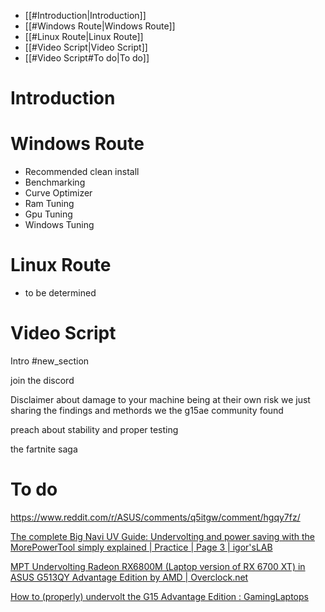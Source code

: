 - [[#Introduction|Introduction]]
- [[#Windows Route|Windows Route]]
- [[#Linux Route|Linux Route]]
- [[#Video Script|Video Script]]
- [[#Video Script#To do|To do]]

# Introduction

# Windows Route
- Recommended clean install
- Benchmarking
- Curve Optimizer
- Ram Tuning
- Gpu Tuning
- Windows Tuning
# Linux Route
- to be determined

# Video Script

Intro #new_section

join the discord 

Disclaimer about damage to your machine being at their own risk we just sharing the findings and methords we the g15ae community found

preach about stability and proper testing 

the fartnite saga

# To do
https://www.reddit.com/r/ASUS/comments/q5itgw/comment/hgqy7fz/

[The complete Big Navi UV Guide: Undervolting and power saving with the MorePowerTool simply explained | Practice | Page 3 | igor'sLAB](https://www.igorslab.de/en/the-great-uv-guide-undervolting-and-saving-with-big-navi-and-the-morepower-tool-practice/3/)

[MPT Undervolting Radeon RX6800M (Laptop version of RX 6700 XT) in ASUS G513QY Advantage Edition by AMD | Overclock.net](https://www.overclock.net/threads/mpt-undervolting-radeon-rx6800m-laptop-version-of-rx-6700-xt-in-asus-g513qy-advantage-edition-by-amd.1795726/)

[How to (properly) undervolt the G15 Advantage Edition : GamingLaptops](https://www.reddit.com/r/GamingLaptops/comments/pbeuxm/how_to_properly_undervolt_the_g15_advantage/)

